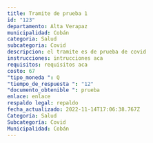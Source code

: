 ```yaml
---
title: Tramite de prueba 1
id: "123"
departamento: Alta Verapaz
municipalidad: Cobán
categoria: Salud
subcategoria: Covid
descripcion: e﻿l tramite es de prueba de covid
instrucciones: i﻿ntrucciones aca
requisitos: r﻿equisitos aca
costo: 67
"tipo_moneda ": Q
"tiempo_de_respuesta ": "12"
"documento_obtenible ": prueba
enlace: enlace
respaldo legal: repaldo
fecha_actualizado: 2022-11-14T17:06:38.767Z
Categoría: Salud
Subcategoría: Covid
Municipalidad: Cobán
---
```

